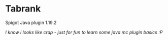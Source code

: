 # Tabrank
Spigot Java plugin 1.19.2

*I know i looks like crap - just for fun to learn some java mc plugin basics :P*
